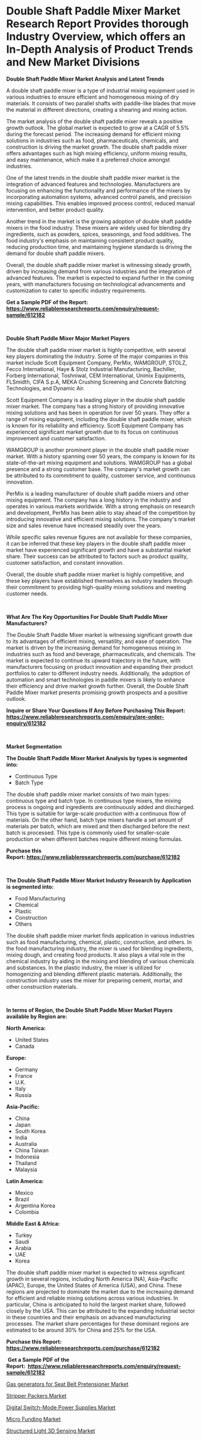 <p><h1>Double Shaft Paddle Mixer Market Research Report Provides thorough Industry Overview, which offers an In-Depth Analysis of Product Trends and New Market Divisions</h1></p><p><strong>Double Shaft Paddle Mixer Market Analysis and Latest Trends</strong></p>
<p><p>A double shaft paddle mixer is a type of industrial mixing equipment used in various industries to ensure efficient and homogeneous mixing of dry materials. It consists of two parallel shafts with paddle-like blades that move the material in different directions, creating a shearing and mixing action.</p><p>The market analysis of the double shaft paddle mixer reveals a positive growth outlook. The global market is expected to grow at a CAGR of 5.5% during the forecast period. The increasing demand for efficient mixing solutions in industries such as food, pharmaceuticals, chemicals, and construction is driving the market growth. The double shaft paddle mixer offers advantages such as high mixing efficiency, uniform mixing results, and easy maintenance, which make it a preferred choice amongst industries.</p><p>One of the latest trends in the double shaft paddle mixer market is the integration of advanced features and technologies. Manufacturers are focusing on enhancing the functionality and performance of the mixers by incorporating automation systems, advanced control panels, and precision mixing capabilities. This enables improved process control, reduced manual intervention, and better product quality.</p><p>Another trend in the market is the growing adoption of double shaft paddle mixers in the food industry. These mixers are widely used for blending dry ingredients, such as powders, spices, seasonings, and food additives. The food industry's emphasis on maintaining consistent product quality, reducing production time, and maintaining hygiene standards is driving the demand for double shaft paddle mixers.</p><p>Overall, the double shaft paddle mixer market is witnessing steady growth, driven by increasing demand from various industries and the integration of advanced features. The market is expected to expand further in the coming years, with manufacturers focusing on technological advancements and customization to cater to specific industry requirements.</p></p>
<p><strong>Get a Sample PDF of the Report:&nbsp; <a href="https://www.reliableresearchreports.com/enquiry/request-sample/612182">https://www.reliableresearchreports.com/enquiry/request-sample/612182</a></strong></p>
<p>&nbsp;</p>
<p><strong>Double Shaft Paddle Mixer Major Market Players</strong></p>
<p><p>The double shaft paddle mixer market is highly competitive, with several key players dominating the industry. Some of the major companies in this market include Scott Equipment Company, PerMix, WAMGROUP, STOLZ, Fecco International, Haye & Stolz Industrial Manufacturing, Bachiller, Forberg International, Toshniwal, CEM International, Unimix Equipments, FLSmidth, CIFA S.p.A, MEKA Crushing Screening and Concrete Batching Technologies, and Dynamic Air.</p><p>Scott Equipment Company is a leading player in the double shaft paddle mixer market. The company has a strong history of providing innovative mixing solutions and has been in operation for over 50 years. They offer a range of mixing equipment, including the double shaft paddle mixer, which is known for its reliability and efficiency. Scott Equipment Company has experienced significant market growth due to its focus on continuous improvement and customer satisfaction.</p><p>WAMGROUP is another prominent player in the double shaft paddle mixer market. With a history spanning over 50 years, the company is known for its state-of-the-art mixing equipment and solutions. WAMGROUP has a global presence and a strong customer base. The company's market growth can be attributed to its commitment to quality, customer service, and continuous innovation.</p><p>PerMix is a leading manufacturer of double shaft paddle mixers and other mixing equipment. The company has a long history in the industry and operates in various markets worldwide. With a strong emphasis on research and development, PerMix has been able to stay ahead of the competition by introducing innovative and efficient mixing solutions. The company's market size and sales revenue have increased steadily over the years.</p><p>While specific sales revenue figures are not available for these companies, it can be inferred that these key players in the double shaft paddle mixer market have experienced significant growth and have a substantial market share. Their success can be attributed to factors such as product quality, customer satisfaction, and constant innovation.</p><p>Overall, the double shaft paddle mixer market is highly competitive, and these key players have established themselves as industry leaders through their commitment to providing high-quality mixing solutions and meeting customer needs.</p></p>
<p>&nbsp;</p>
<p><strong>What Are The Key Opportunities For Double Shaft Paddle Mixer Manufacturers?</strong></p>
<p><p>The Double Shaft Paddle Mixer market is witnessing significant growth due to its advantages of efficient mixing, versatility, and ease of operation. The market is driven by the increasing demand for homogeneous mixing in industries such as food and beverage, pharmaceuticals, and chemicals. The market is expected to continue its upward trajectory in the future, with manufacturers focusing on product innovation and expanding their product portfolios to cater to different industry needs. Additionally, the adoption of automation and smart technologies in paddle mixers is likely to enhance their efficiency and drive market growth further. Overall, the Double Shaft Paddle Mixer market presents promising growth prospects and a positive outlook.</p></p>
<p><strong>Inquire or Share Your Questions If Any Before Purchasing This Report: <a href="https://www.reliableresearchreports.com/enquiry/pre-order-enquiry/612182">https://www.reliableresearchreports.com/enquiry/pre-order-enquiry/612182</a></strong></p>
<p>&nbsp;</p>
<p><strong>Market Segmentation</strong></p>
<p><strong>The Double Shaft Paddle Mixer Market Analysis by types is segmented into:</strong></p>
<p><ul><li>Continuous Type</li><li>Batch Type</li></ul></p>
<p><p>The double shaft paddle mixer market consists of two main types: continuous type and batch type. In continuous type mixers, the mixing process is ongoing and ingredients are continuously added and discharged. This type is suitable for large-scale production with a continuous flow of materials. On the other hand, batch type mixers handle a set amount of materials per batch, which are mixed and then discharged before the next batch is processed. This type is commonly used for smaller-scale production or when different batches require different mixing formulas.</p></p>
<p><strong>Purchase this Report:&nbsp;<a href="https://www.reliableresearchreports.com/purchase/612182">https://www.reliableresearchreports.com/purchase/612182</a></strong></p>
<p>&nbsp;</p>
<p><strong>The Double Shaft Paddle Mixer Market Industry Research by Application is segmented into:</strong></p>
<p><ul><li>Food Manufacturing</li><li>Chemical</li><li>Plastic</li><li>Construction</li><li>Others</li></ul></p>
<p><p>The double shaft paddle mixer market finds application in various industries such as food manufacturing, chemical, plastic, construction, and others. In the food manufacturing industry, the mixer is used for blending ingredients, mixing dough, and creating food products. It also plays a vital role in the chemical industry by aiding in the mixing and blending of various chemicals and substances. In the plastic industry, the mixer is utilized for homogenizing and blending different plastic materials. Additionally, the construction industry uses the mixer for preparing cement, mortar, and other construction materials.</p></p>
<p>&nbsp;</p>
<p><strong>In terms of Region, the Double Shaft Paddle Mixer Market Players available by Region are:</strong></p>
<p>
    <p> <strong> North America: </strong>
        <ul>
            <li>United States</li>
            <li>Canada</li>
        </ul>
        </p> 
    <p> <strong> Europe: </strong>
        <ul>
            <li>Germany</li>
            <li>France</li>
            <li>U.K.</li>
            <li>Italy</li>
            <li>Russia</li>
        </ul>
        </p> 
    <p> <strong> Asia-Pacific: </strong>
        <ul>
            <li>China</li>
            <li>Japan</li>
            <li>South Korea</li>
            <li>India</li>
            <li>Australia</li>
            <li>China Taiwan</li>
            <li>Indonesia</li>
            <li>Thailand</li>
            <li>Malaysia</li>
        </ul>
        </p> 
    <p> <strong> Latin America: </strong>
        <ul>
            <li>Mexico</li>
            <li>Brazil</li>
            <li>Argentina Korea</li>
            <li>Colombia</li>
        </ul>
        </p> 
    <p> <strong> Middle East & Africa: </strong>
        <ul>
            <li>Turkey</li>
            <li>Saudi</li>
            <li>Arabia</li>
            <li>UAE</li>
            <li>Korea</li>
        </ul>
    </p>
    </p>
<p><p>The double shaft paddle mixer market is expected to witness significant growth in several regions, including North America (NA), Asia-Pacific (APAC), Europe, the United States of America (USA), and China. These regions are projected to dominate the market due to the increasing demand for efficient and reliable mixing solutions across various industries. In particular, China is anticipated to hold the largest market share, followed closely by the USA. This can be attributed to the expanding industrial sector in these countries and their emphasis on advanced manufacturing processes. The market share percentages for these dominant regions are estimated to be around 30% for China and 25% for the USA.</p></p>
<p><strong>Purchase this Report: <a href="https://www.reliableresearchreports.com/purchase/612182">https://www.reliableresearchreports.com/purchase/612182</a></strong></p>
<p>&nbsp;<strong>Get a Sample PDF of the Report:&nbsp;&nbsp;<a href="https://www.reliableresearchreports.com/enquiry/request-sample/612182">https://www.reliableresearchreports.com/enquiry/request-sample/612182</a></strong></p>
<p><strong></strong></p>
<p><p><a href="https://github.com/sofayahoo2023/Market-Research-Report-List-1/blob/main/gas-generators-for-seat-belt-pretensioner-market.md">Gas generators for Seat Belt Pretensioner Market</a></p><p><a href="https://issuu.com/reportprime-2/docs/stripper-packers-market-size-2030.pptx?fr=xKAE9_zU1NQ">Stripper Packers Market</a></p><p><a href="https://github.com/vimar16th/Market-Research-Report-List-1/blob/main/digital-switch-mode-power-supplies-market.md">Digital Switch-Mode Power Supplies Market</a></p><p><a href="https://medium.com/@dianafisher1927/micro-funding-market-insight-market-trends-growth-forecasted-from-2023-to-2030-3100e5db90c5">Micro Funding Market</a></p><p><a href="https://medium.com/@avarobertson1969/structured-light-3d-sensing-market-insight-market-trends-growth-forecasted-from-2023-to-2030-2f6f28f2e4ab">Structured Light 3D Sensing Market</a></p></p>